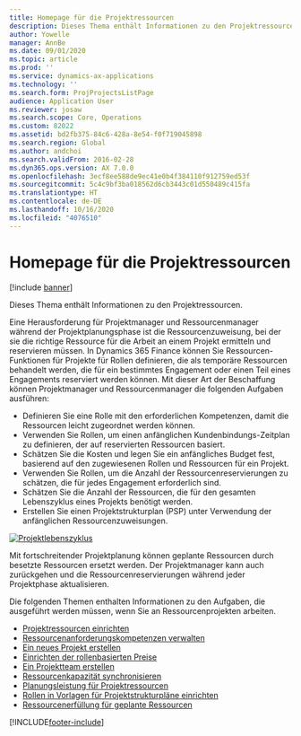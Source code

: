```yaml
---
title: Homepage für die Projektressourcen
description: Dieses Thema enthält Informationen zu den Projektressourcen.
author: Yowelle
manager: AnnBe
ms.date: 09/01/2020
ms.topic: article
ms.prod: ''
ms.service: dynamics-ax-applications
ms.technology: ''
ms.search.form: ProjProjectsListPage
audience: Application User
ms.reviewer: josaw
ms.search.scope: Core, Operations
ms.custom: 82022
ms.assetid: bd2fb375-84c6-428a-8e54-f0f719045898
ms.search.region: Global
ms.author: andchoi
ms.search.validFrom: 2016-02-28
ms.dyn365.ops.version: AX 7.0.0
ms.openlocfilehash: 3ecf8ee588de9ec41e0b4f384110f912759ed53f
ms.sourcegitcommit: 5c4c9bf3ba018562d6cb3443c01d550489c415fa
ms.translationtype: HT
ms.contentlocale: de-DE
ms.lasthandoff: 10/16/2020
ms.locfileid: "4076510"
---
```

# <a name="project-resourcing-home-page"></a>Homepage für die Projektressourcen

[!include [banner](../includes/banner.md)]

Dieses Thema enthält Informationen zu den Projektressourcen.

Eine Herausforderung für Projektmanager und Ressourcenmanager während der Projektplanungsphase ist die Ressourcenzuweisung, bei der sie die richtige Ressource für die Arbeit an einem Projekt ermitteln und reservieren müssen. In Dynamics 365 Finance können Sie Ressourcen-Funktionen für Projekte für Rollen definieren, die als temporäre Ressourcen behandelt werden, die für ein bestimmtes Engagement oder einen Teil eines Engagements reserviert werden können. Mit dieser Art der Beschaffung können Projektmanager und Ressourcenmanager die folgenden Aufgaben ausführen:

- Definieren Sie eine Rolle mit den erforderlichen Kompetenzen, damit die Ressourcen leicht zugeordnet werden können.
- Verwenden Sie Rollen, um einen anfänglichen Kundenbindungs-Zeitplan zu definieren, der auf reservierten Ressourcen basiert.
- Schätzen Sie die Kosten und legen Sie ein anfängliches Budget fest, basierend auf den zugewiesenen Rollen und Ressourcen für ein Projekt.
- Verwenden Sie Rollen, um die Anzahl der Ressourcenreservierungen zu schätzen, die für jedes Engagement erforderlich sind.
- Schätzen Sie die Anzahl der Ressourcen, die für den gesamten Lebenszyklus eines Projekts benötigt werden.
- Erstellen Sie einen Projektstrukturplan (PSP) unter Verwendung der anfänglichen Ressourcenzuweisungen.

[![Projektlebenszyklus](./media/projectresourcing02-1024x812.jpg)](./media/projectresourcing02.jpg)

Mit fortschreitender Projektplanung können geplante Ressourcen durch besetzte Ressourcen ersetzt werden. Der Projektmanager kann auch zurückgehen und die Ressourcenreservierungen während jeder Projektphase aktualisieren.

Die folgenden Themen enthalten Informationen zu den Aufgaben, die ausgeführt werden müssen, wenn Sie an Ressourcenprojekten arbeiten.

- [Projektressourcen einrichten](set-up-project-resources.md)
- [Ressourcenanforderungskompetenzen verwalten](manage-resource-competencies.md)
- [Ein neues Projekt erstellen](create-new-project.md)
- [Einrichten der rollenbasierten Preise](set-up-role-based-pricing.md)
- [Ein Projektteam erstellen](create-project-team.md)
- [Ressourcenkapazität synchronisieren](synchronize-resource-capacity.md)
- [Planungsleistung für Projektressourcen](project-scheduling-performance.md)
- [Rollen in Vorlagen für Projektstrukturpläne einrichten](set-up-roles-wbs-template.md)
- [Ressourcenerfüllung für geplante Ressourcen](resource-fulfillment-planned-resources.md)


[!INCLUDE[footer-include](../includes/footer-banner.md)]